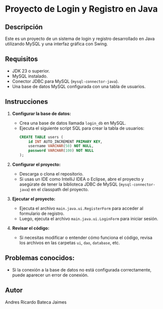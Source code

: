 # Proyecto de Login y Registro en Java

## Descripción
Este es un proyecto de un sistema de login y registro desarrollado en Java utilizando MySQL y una interfaz gráfica con Swing.

## Requisitos
- JDK 23 o superior.
- MySQL instalado.
- Conector JDBC para MySQL (`mysql-connector-java`).
- Una base de datos MySQL configurada con una tabla de usuarios.

## Instrucciones

1. **Configurar la base de datos:**
   - Crea una base de datos llamada `login_db` en MySQL.
   - Ejecuta el siguiente script SQL para crear la tabla de usuarios:
     ```sql
     CREATE TABLE users (
         id INT AUTO_INCREMENT PRIMARY KEY,
         username VARCHAR(50) NOT NULL,
         password VARCHAR(100) NOT NULL
     );
     ```

2. **Configurar el proyecto:**
   - Descarga o clona el repositorio.
   - Si usas un IDE como IntelliJ IDEA o Eclipse, abre el proyecto y asegúrate de tener la biblioteca JDBC de MySQL (`mysql-connector-java`) en el classpath del proyecto.

3. **Ejecutar el proyecto:**
   - Ejecuta el archivo `main.java.ui.RegisterForm` para acceder al formulario de registro.
   - Luego, ejecuta el archivo `main.java.ui.LoginForm` para iniciar sesión.

4. **Revisar el código:**
   - Si necesitas modificar o entender cómo funciona el código, revisa los archivos en las carpetas `ui`, `dao`, `database`, etc.

## Problemas conocidos:
   - Si la conexión a la base de datos no está configurada correctamente, puede aparecer un error de conexión.

## Autor
Andres Ricardo Bateca Jaimes
